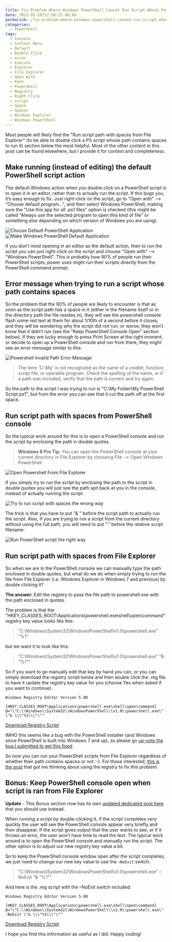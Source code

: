 ```yaml
---
title: Fix Problem Where Windows PowerShell Cannot Run Script Whose Path Contains Spaces
date: 2013-05-28T12:58:25-06:00
permalink: /fix-problem-where-windows-powershell-cannot-run-script-whose-path-contains-spaces/
categories:
  - PowerShell
tags:
  - Console
  - Context Menu
  - Default
  - Double Click
  - error
  - Execute
  - Explorer
  - File Explorer
  - Open With
  - Path
  - PowerShell
  - Registry
  - Right Click
  - script
  - Space
  - Spaces
  - Windows Explorer
  - Windows PowerShell
---
```


Most people will likely find the "Run script path with spaces from File Explorer" (to be able to double click a PS script whose path contains spaces to run it) section below the most helpful. Most of the other content in this post can be found elsewhere, but I provide it for context and completeness.

## Make running (instead of editing) the default PowerShell script action

The default Windows action when you double click on a PowerShell script is to open it in an editor, rather than to actually run the script. If this bugs you, it’s easy enough to fix. Just right-click on the script, go to "Open with" –> "Choose default program...", and then select Windows PowerShell, making sure the "Use this app for all .ps1 files" option is checked (this might be called "Always use the selected program to open this kind of file" or something else depending on which version of Windows you are using).

![Choose Default PowerShell Application](/assets/Posts/2013/05/ChooseDefaultPowerShellApplication.png) ![Make Windows PowerShell Default Application](/assets/Posts/2013/05/MakeWindowsPowerShellDefaultApplication.png)

If you don’t mind opening in an editor as the default action, then to run the script you can just right-click on the script and choose "Open with" –> "Windows PowerShell". This is probably how 90% of people run their PowerShell scripts; power uses might run their scripts directly from the PowerShell command prompt.

## Error message when trying to run a script whose path contains spaces

So the problem that the 90% of people are likely to encounter is that as soon as the script path has a space in it (either in the filename itself or in the directory path the file resides in), they will see the powershell console flash some red text at them for about 1/10th of a second before it closes, and they will be wondering why the script did not run; or worse, they won’t know that it didn’t run (see the "Keep PowerShell Console Open" section below). If they are lucky enough to press Print Screen at the right moment, or decide to open up a PowerShell console and run from there, they might see an error message similar to this:

![Powershell Invalid Path Error Message](/assets/Posts/2013/05/Powershell-Invalid-Path-Error-Message.png)

> The term ‘C:\My’ is not recognized as the name of a cmdlet, function, script file, or operable program. Check the spelling of the name, or if a path was included, verify that the path is correct and try again.

So the path to the script I was trying to run is "C:\My Folder\My PowerShell Script.ps1", but from the error you can see that it cut the path off at the first space.

## Run script path with spaces from PowerShell console

So the typical work around for this is to open a PowerShell console and run the script by enclosing the path in double quotes.

> __Windows 8 Pro Tip:__ You can open the PowerShell console at your current directory in File Explorer by choosing File –> Open Windows PowerShell.

![Open Powershell From File Explorer](/assets/Posts/2013/05/Open-Powershell-From-File-Explorer.png)

If you simply try to run the script by enclosing the path to the script in double quotes you will just see the path spit back at you in the console, instead of actually running the script.

![Try to run script with spaces the wrong way](/assets/Posts/2013/05/Try-to-run-script-with-spaces-the-wrong-way.png)

The trick is that you have to put "& " before the script path to actually run the script. Also, if you are trying to run a script from the current directory without using the full path, you will need to put ".\" before the relative script filename.

![Run PowerShell script the right way](/assets/Posts/2013/05/Run-PowerShell-script-the-right-way.png)

## Run script path with spaces from File Explorer

So when we are in the PowerShell console we can manually type the path enclosed in double quotes, but what do we do when simply trying to run the file from File Explorer (i.e. Windows Explorer in Windows 7 and previous) by double clicking it?

__The answer:__ Edit the registry to pass the file path to powershell.exe with the path enclosed in quotes.

The problem is that the "HKEY\_CLASSES\_ROOT\Applications\powershell.exe\shell\open\command" registry key value looks like this:

> "C:\Windows\System32\WindowsPowerShell\v1.0\powershell.exe" "%1"

but we want it to look like this:

> "C:\Windows\System32\WindowsPowerShell\v1.0\powershell.exe" "& \"%1\""

So if you want to go manually edit that key by hand you can, or you can simply download the registry script below and then double click the .reg file to have it update the registry key value for you (choose Yes when asked if you want to continue).

```text
Windows Registry Editor Version 5.00

[HKEY_CLASSES_ROOT\Applications\powershell.exe\shell\open\command]
@="\"C:\\Windows\\System32\\WindowsPowerShell\\v1.0\\powershell.exe\" \"& \\\"%1\\\"\""
```

[Download Registry Script](/assets/Posts/2013/09/FixRunPowerShellScriptWithSpacesInPathProblem.zip)

IMHO this seems like a bug with the PowerShell installer (and Windows since PowerShell is built into Windows 7 and up), so please go [up-vote the bug I submitted to get this fixed](https://connect.microsoft.com/PowerShell/feedback/details/788806/powershell-script-cannot-be-ran-outside-of-console-if-path-contains-spaces).

So now you can run your PowerShell scripts from File Explorer regardless of whether their path contains spaces or not :-). For those interested, [this is the post](http://superuser.com/questions/445925/how-to-add-item-to-right-click-menu-when-not-selecting-a-folder-or-file) that got me thinking about using the registry to fix this problem.

## Bonus: Keep PowerShell console open when script is ran from File Explorer

__Update__ - This Bonus section now has its own [updated dedicated post here](/keep-powershell-console-window-open-after-script-finishes-running/) that you should use instead.

When running a script by double-clicking it, if the script completes very quickly the user will see the PowerShell console appear very briefly and then disappear. If the script gives output that the user wants to see, or if it throws an error, the user won’t have time to read the text. The typical work around is to open the PowerShell console and manually run the script. The other option is to adjust our new registry key value a bit.

So to keep the PowerShell console window open after the script completes, we just need to change our new key value to use the `–NoExit` switch:

> "C:\Windows\System32\WindowsPowerShell\v1.0\powershell.exe" –NoExit "& \"%1\""

And here is the .reg script with the –NoExit switch included:

```text
Windows Registry Editor Version 5.00

[HKEY_CLASSES_ROOT\Applications\powershell.exe\shell\open\command]
@="\"C:\\Windows\\System32\\WindowsPowerShell\\v1.0\\powershell.exe\" -NoExit \"& \\\"%1\\\"\""
```

[Download Registry Script](/assets/Posts/2013/09/FixRunPowerShellScriptWithSpacesInPathProblemAndLeaveConsoleOpenWhenScriptCompletes.zip)

I hope you find this information as useful as I did. Happy coding!

